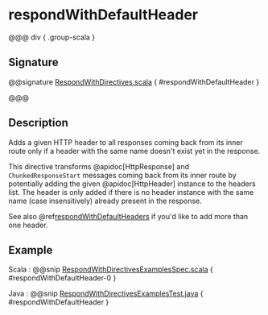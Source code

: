 # respondWithDefaultHeader

@@@ div { .group-scala }

## Signature

@@signature [RespondWithDirectives.scala](/pekko-http/src/main/scala/akka/http/scaladsl/server/directives/RespondWithDirectives.scala) { #respondWithDefaultHeader }

@@@

## Description

Adds a given HTTP header to all responses coming back from its inner route only if a header with the same name doesn't
exist yet in the response.

This directive transforms @apidoc[HttpResponse] and `ChunkedResponseStart` messages coming back from its inner route by
potentially adding the given @apidoc[HttpHeader] instance to the headers list.
The header is only added if there is no header instance with the same name (case insensitively) already present in the
response.

See also @ref[respondWithDefaultHeaders](respondWithDefaultHeaders.md)  if you'd like to add more than one header.

## Example

Scala
:  @@snip [RespondWithDirectivesExamplesSpec.scala](/docs/src/test/scala/docs/http/scaladsl/server/directives/RespondWithDirectivesExamplesSpec.scala) { #respondWithDefaultHeader-0 }

Java
:  @@snip [RespondWithDirectivesExamplesTest.java](/docs/src/test/java/docs/http/javadsl/server/directives/RespondWithDirectivesExamplesTest.java) { #respondWithDefaultHeader }

